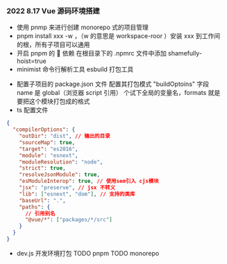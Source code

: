 ### 2022 8.17 Vue 源码环境搭建

- 使用 pnmp 来进行创建 monorepo 式的项目管理
- pnpm install xxx -w ，（w 的意思是 workspace-roor ）安装 xxx 到工作间的根，所有子项目可以通用
- 开启 pnpm 的 👻 依赖 在根目录下的 .npmrc 文件中添加 shamefully-hoist=true
- minimist 命令行解析工具 esbuild 打包工具

* 配置子项目的 package.json 文件 配置其打包模式 "buildOptoins" 字段 name 是 global（浏览器 script 引用） 个试下全局的变量名，formats 就是要把这个模块打包成的格式
* ts 配置文件

```json
{
  "compilerOptions": {
    "outDir": "dist", // 输出的目录
    "sourceMap": true,
    "target": "es2016",
    "module": "esnext",
    "moduleResolution": "node",
    "strict": true,
    "resolveJsonModule": true,
    "esModuleInterop": true, // 使用sem引入 cjs模块
    "jsx": "preserve", // jsx 不转义
    "lib": ["esnext", "dom"], // 支持的类库
    "baseUrl": ".",
    "paths": {
      // 引用别名
      "@vue/*": ["packages/*/src"]
    }
  }
}
```

* dev.js 开发环境打包
TODO pnpm
TODO monorepo
